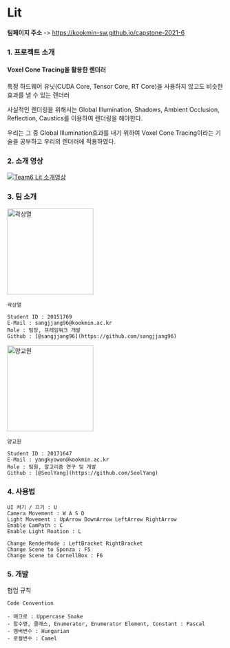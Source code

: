 # Lit

**팀페이지 주소** -> https://kookmin-sw.github.io/capstone-2021-6

### 1. 프로젝트 소개


#### Voxel Cone Tracing을 활용한 렌더러


특정 하드웨어 유닛(CUDA Core, Tensor Core, RT Core)을 사용하지 않고도 비슷한 효과를 낼 수 있는 렌더러


사실적인 렌더링을 위해서는 Global Illumination, Shadows, Ambient Occlusion, Reflection, Caustics를 이용하여
렌더링을 해야한다.


우리는 그 중 Global Illumination효과를 내기 위하여 Voxel Cone Tracing이라는 기술을 공부하고 우리의 렌더러에 적용하였다.

### 2. 소개 영상

[![Team6 Lit 소개영상](http://img.youtube.com/vi/NRaRvLj9sr8/0.jpg)](https://youtu.be/NRaRvLj9sr8?t=0s) 

### 3. 팀 소개
<img width="200" alt="곽상열" src="https://user-images.githubusercontent.com/59731956/113509034-5f32ee00-958e-11eb-9a82-ede3401554eb.jpg">


```
곽상열

Student ID : 20151769
E-Mail : sangjjang96@kookmin.ac.kr
Role : 팀장, 프레임워크 개발
Github : [@sangjjang96](https://github.com/sangjjang96)
```


<img width="200" alt="양교원" src="https://user-images.githubusercontent.com/59731956/113509058-7a9df900-958e-11eb-8fe8-fa0a8f61b262.png">


```
양교원

Student ID : 20171647
E-Mail : yangkyowon@kookmin.ac.kr
Role : 팀원, 알고리즘 연구 및 개발
Github : [@SeolYang](https://github.com/SeolYang)
```
### 4. 사용법

```
UI 켜기 / 끄기 : U
Camera Movement : W A S D
Light Movement : UpArrow DownArrow LeftArrow RightArrow
Enable CamPath : C
Enable Light Roation : L

Change RenderMode : LeftBracket RightBracket
Change Scene to Sponza : F5
Change Scene to CornellBox : F6
```

### 5. 개발

협업 규칙

```
Code Convention

- 매크로 : Uppercase Snake
- 함수명, 클래스, Enumerator, Enumerator Element, Constant : Pascal
- 멤버변수 : Hungarian
- 로컬변수 : Camel
```

